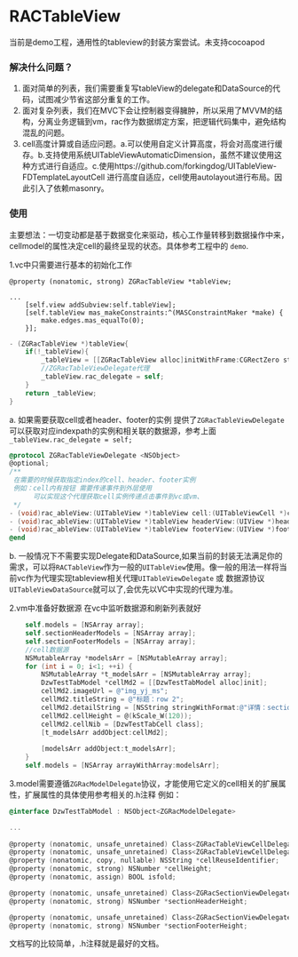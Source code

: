 # RACTableView
当前是demo工程，通用性的tableview的封装方案尝试。未支持cocoapod


### 解决什么问题？
1. 面对简单的列表，我们需要重复写tableView的delegate和DataSource的代码，试图减少节省这部分重复的工作。
2. 面对复杂列表，我们在MVC下会让控制器变得臃肿，所以采用了MVVM的结构，分离业务逻辑到vm，rac作为数据绑定方案，把逻辑代码集中，避免结构混乱的问题。
3. cell高度计算或自适应问题。a.可以使用自定义计算高度，将会对高度进行缓存。b.支持使用系统UITableViewAutomaticDimension，虽然不建议使用这种方式进行自适应。c.使用https://github.com/forkingdog/UITableView-FDTemplateLayoutCell 进行高度自适应，cell使用autolayout进行布局。因此引入了依赖masonry。

### 使用

主要想法：一切变动都是基于数据变化来驱动，核心工作量转移到数据操作中来，cellmodel的属性决定cell的最终呈现的状态。具体参考工程中的 `demo`.

1.vc中只需要进行基本的初始化工作

```
@property (nonatomic, strong) ZGRacTableView *tableView;

...
    [self.view addSubview:self.tableView];
    [self.tableView mas_makeConstraints:^(MASConstraintMaker *make) {
        make.edges.mas_equalTo(0);
    }];
```



```objective-c
- (ZGRacTableView *)tableView{
    if(!_tableView){
        _tableView = [[ZGRacTableView alloc]initWithFrame:CGRectZero style:UITableViewStyleGrouped];
        //ZGRacTableViewDelegate代理
        _tableView.rac_delegate = self;
    }
    return _tableView;
}
```



a. 如果需要获取cell或者header、footer的实例 提供了`ZGRacTableViewDelegate` 可以获取对应indexpath的实例和相关联的数据源，参考上面`_tableView.rac_delegate = self;`

```objective-c
@protocol ZGRacTableViewDelegate <NSObject>
@optional;
/**
 在需要的时候获取指定index的cell、header、footer实例
 例如：cell内有按钮 需要传递事件到外层使用
      可以实现这个代理获取cell实例传递点击事件到vc或vm、
 */
- (void)rac_ableView:(UITableView *)tableView cell:(UITableViewCell *)cell cellForRowAtIndexPath:(NSIndexPath *)indexPath;
- (void)rac_ableView:(UITableView *)tableView headerView:(UIView *)headerView viewForHeaderInSection:(NSInteger)section;
- (void)rac_ableView:(UITableView *)tableView footerView:(UIView *)footerView viewForFooterInSection:(NSInteger)section;
@end
```

b. 一般情况下不需要实现Delegate和DataSource,如果当前的封装无法满足你的需求，可以将`RACTableView`作为一般的`UITableView`使用。像一般的用法一样将当前vc作为代理实现tableview相关代理`UITableViewDelegate` 或 数据源协议`UITableViewDataSource`就可以了,会优先以VC中实现的代理为准。



2.vm中准备好数据源 在vc中监听数据源和刷新列表就好

```objective-c
    self.models = [NSArray array];
    self.sectionHeaderModels = [NSArray array];
    self.sectionFooterModels = [NSArray array];
    //cell数据源
    NSMutableArray *modelsArr = [NSMutableArray array];
    for (int i = 0; i<1; ++i) {
        NSMutableArray *t_modelsArr = [NSMutableArray array];
        DzwTestTabModel *cellMd2 = [[DzwTestTabModel alloc]init];
        cellMd2.imageUrl = @"img_yj_ms";
        cellMd2.titleString = @"标题：row 2";
        cellMd2.detailString = [NSString stringWithFormat:@"详情：section %d",i];
        cellMd2.cellHeight = @(kScale_W(120));
        cellMd2.cellNib = [DzwTestTabCell class];
        [t_modelsArr addObject:cellMd2];
        
        [modelsArr addObject:t_modelsArr];
    }
    self.models = [NSArray arrayWithArray:modelsArr];
```



3.model需要遵循`ZGRacModelDelegate`协议，才能使用它定义的cell相关的扩展属性，扩展属性的具体使用参考相关的.h注释 例如：

```objective-c
@interface DzwTestTabModel : NSObject<ZGRacModelDelegate>

...
  
@property (nonatomic, unsafe_unretained) Class<ZGRacTableViewCellDelegate> cellClass;
@property (nonatomic, unsafe_unretained) Class<ZGRacTableViewCellDelegate> cellNib;
@property (nonatomic, copy, nullable) NSString *cellReuseIdentifier;
@property (nonatomic, strong) NSNumber *cellHeight;
@property (nonatomic, assign) BOOL isfold;

@property (nonatomic, unsafe_unretained) Class<ZGRacSectionViewDelegate> sectionHeaderClass;
@property (nonatomic, strong) NSNumber *sectionHeaderHeight;

@property (nonatomic, unsafe_unretained) Class<ZGRacSectionViewDelegate> sectionFooterClass;
@property (nonatomic, strong) NSNumber *sectionFooterHeight;
```



文档写的比较简单，.h注释就是最好的文档。

